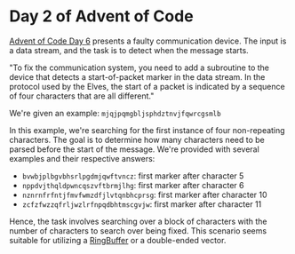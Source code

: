 # Day 2 of Advent of Code

[Advent of Code Day 6](https://adventofcode.com/2022/day/6) presents a faulty communication device. The input is a data stream, and the task is to detect when the message starts.

"To fix the communication system, you need to add a subroutine to the device that detects a start-of-packet marker in the data stream. In the protocol used by the Elves, the start of a packet is indicated by a sequence of four characters that are all different."


We're given an example:
```mjqjpqmgbljsphdztnvjfqwrcgsmlb```

In this example, we're searching for the first instance of four non-repeating characters. The goal is to determine how many characters need to be parsed before the start of the message. We're provided with several examples and their respective answers:

- `bvwbjplbgvbhsrlpgdmjqwftvncz`: first marker after character 5
- `nppdvjthqldpwncqszvftbrmjlhg`: first marker after character 6
- `nznrnfrfntjfmvfwmzdfjlvtqnbhcprsg`: first marker after character 10
- `zcfzfwzzqfrljwzlrfnpqdbhtmscgvjw`: first marker after character 11

Hence, the task involves searching over a block of characters with the number of characters to search over being fixed. This scenario seems suitable for utilizing a [RingBuffer](https://en.wikipedia.org/wiki/Circular_buffer) or a double-ended vector.

